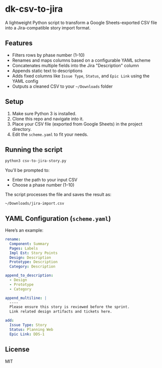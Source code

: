 # dk-csv-to-jira

A lightweight Python script to transform a Google Sheets-exported CSV file into a Jira-compatible story import format.

## Features

- Filters rows by phase number (1–10)
- Renames and maps columns based on a configurable YAML scheme
- Concatenates multiple fields into the Jira "Description" column
- Appends static text to descriptions
- Adds fixed columns like `Issue Type`, `Status`, and `Epic Link` using the YAML config
- Outputs a cleaned CSV to your `~/Downloads` folder

## Setup

1. Make sure Python 3 is installed.
2. Clone this repo and navigate into it.
3. Place your CSV file (exported from Google Sheets) in the project directory.
4. Edit the `scheme.yaml` to fit your needs.

## Running the script

```bash
python3 csv-to-jira-story.py
```

You'll be prompted to:

- Enter the path to your input CSV
- Choose a phase number (1–10)

The script processes the file and saves the result as:

```
~/Downloads/jira-import.csv
```

## YAML Configuration (`scheme.yaml`)

Here’s an example:

```yaml
rename:
  Component: Summary
  Pages: Labels
  Impl Est: Story Points
  Design: Description
  Prototype: Description
  Category: Description

append_to_description:
  - Design
  - Prototype
  - Category

append_multiline: |
  ----
  Please ensure this story is reviewed before the sprint.
  Link related design artifacts and tickets here.

add:
  Issue Type: Story
  Status: Planning Web
  Epic Link: DDS-1
```

## License

MIT